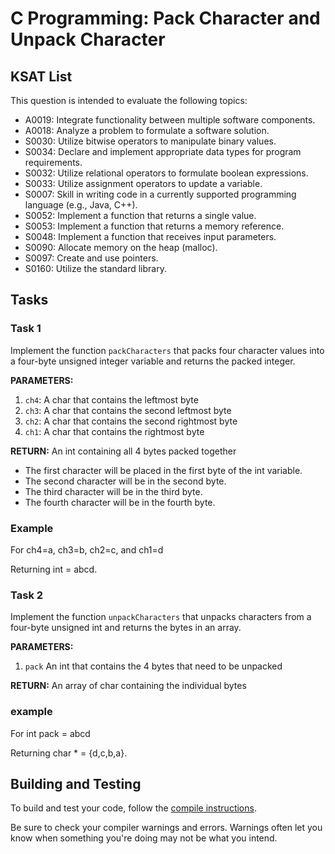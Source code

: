 # C Programming: Pack Character and Unpack Character
## KSAT List
This question is intended to evaluate the following topics:
- A0019: Integrate functionality between multiple software components.
- A0018: Analyze a problem to formulate a software solution.
- S0030: Utilize bitwise operators to manipulate binary values.
- S0034: Declare and implement appropriate data types for program requirements.
- S0032: Utilize relational operators to formulate boolean expressions.
- S0033: Utilize assignment operators to update a variable.
- S0007: Skill in writing code in a currently supported programming language (e.g., Java, C++).
- S0052: Implement a function that returns a single value.
- S0053: Implement a function that returns a memory reference.
- S0048: Implement a function that receives input parameters.
- S0090: Allocate memory on the heap (malloc).
- S0097: Create and use pointers.
- S0160: Utilize the standard library.

## Tasks
### Task 1
Implement the function `packCharacters` that packs four character values into a four-byte unsigned integer variable and 
returns the packed integer. 

**PARAMETERS:**
1. `ch4`: A char that contains the leftmost byte
2. `ch3`: A char that contains the second leftmost byte
3. `ch2`: A char that contains the second rightmost byte
4. `ch1`: A char that contains the rightmost byte

**RETURN:** An int containing all 4 bytes packed together

- The first character will be placed in the first byte of the int variable.
- The second character will be in the second byte.
- The third character will be in the third byte.
- The fourth character will be in the fourth byte. 

### Example
For ch4=a, ch3=b, ch2=c, and ch1=d 

Returning int = abcd.

### Task 2
Implement the function `unpackCharacters` that unpacks characters from a four-byte unsigned int and returns the bytes 
in an array. 

**PARAMETERS:**
1. `pack` An int that contains the 4 bytes that need to be unpacked

**RETURN:** An array of char containing the individual bytes

### example
For int pack = abcd

Returning char * = {d,c,b,a}.

## Building and Testing
To build and test your code, follow the [compile instructions](https://gitlab.com/90cos/cyv/cyber-capability-developer-ccd/ccd-master-question-file/-/blob/master/performance/exam_files/compile-instructions.md).

Be sure to check your compiler warnings and errors. Warnings often let you know when something you're doing may not be
what you intend.

